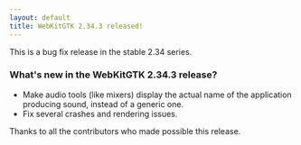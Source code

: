 ```yaml
---
layout: default
title: WebKitGTK 2.34.3 released!
---
```


This is a bug fix release in the stable 2.34 series.

### What's new in the WebKitGTK 2.34.3 release?

 - Make audio tools (like mixers) display the actual name of the application
   producing sound, instead of a generic one.
 - Fix several crashes and rendering issues.

Thanks to all the contributors who made possible this release.
